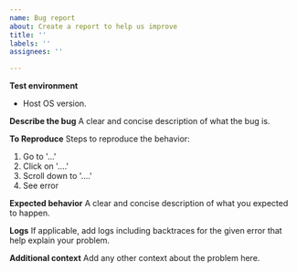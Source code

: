 ```yaml
---
name: Bug report
about: Create a report to help us improve
title: ''
labels: ''
assignees: ''

---
```


**Test environment**
- Host OS version.

**Describe the bug**
A clear and concise description of what the bug is.

**To Reproduce**
Steps to reproduce the behavior:
1. Go to '...'
2. Click on '....'
3. Scroll down to '....'
4. See error

**Expected behavior**
A clear and concise description of what you expected to happen.

**Logs**
If applicable, add logs including backtraces for the given error that help explain your problem.

**Additional context**
Add any other context about the problem here.
